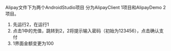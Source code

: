 Alipay文件下为两个AndroidStudio项目 分为AlipayClient 1项目和AlipayDemo 2项目。
1. 先运行2，在运行1
2. 点击1中的充值，跳转到2，2将提示输入密码（初始为123456），点击确认支付
3. 1界面金额变更为100
